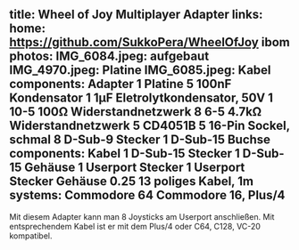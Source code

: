 title: Wheel of Joy Multiplayer Adapter
links:
    home: https://github.com/SukkoPera/WheelOfJoy
    ibom
photos:
    IMG_6084.jpeg: aufgebaut
    IMG_4970.jpeg: Platine
    IMG_6085.jpeg: Kabel
components: Adapter
    1 Platine
    5 100nF Kondensator
    1 1µF Eletrolytkondensator, 50V
    1 10-5 100Ω Widerstandnetzwerk
    8 6-5 4.7kΩ Widerstandnetzwerk
    5 CD4051B
    5 16-Pin Sockel, schmal
    8 D-Sub-9 Stecker
    1 D-Sub-15 Buchse
components: Kabel
    1 D-Sub-15 Stecker
    1 D-Sub-15 Gehäuse
    1 Userport Stecker
    1 Userport Stecker Gehäuse
    0.25 13 poliges Kabel, 1m
systems:
    Commodore 64
    Commodore 16, Plus/4
---
Mit diesem Adapter kann man 8 Joysticks am Userport anschließen. Mit entsprechendem Kabel ist er mit dem Plus/4 oder C64, C128, VC-20 kompatibel.
